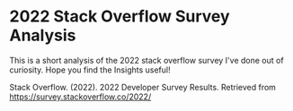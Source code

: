 # 2022 Stack Overflow Survey Analysis


This is a short analysis of the 2022 stack overflow survey I've done out of curiosity.
 Hope you find the Insights useful! 

Stack Overflow. (2022). 2022 Developer Survey Results. Retrieved from 
https://survey.stackoverflow.co/2022/
